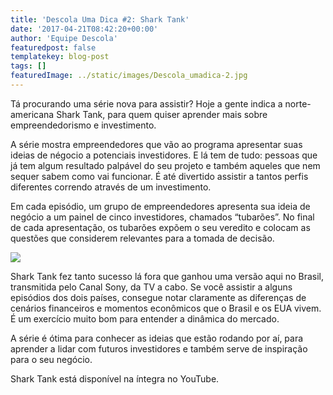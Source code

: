 ```yaml
---
title: 'Descola Uma Dica #2: Shark Tank'
date: '2017-04-21T08:42:20+00:00'
author: 'Equipe Descola'
featuredpost: false
templatekey: blog-post
tags: []
featuredImage: ../static/images/Descola_umadica-2.jpg
---
```


Tá procurando uma série nova para assistir? Hoje a gente indica a norte-americana Shark Tank, para quem quiser aprender mais sobre empreendedorismo e investimento.

A série mostra empreendedores que vão ao programa apresentar suas ideias de négocio a potenciais investidores. E lá tem de tudo: pessoas que já tem algum resultado palpável do seu projeto e também aqueles que nem sequer sabem como vai funcionar. É até divertido assistir a tantos perfis diferentes correndo através de um investimento.

Em cada episódio, um grupo de empreendedores apresenta sua ideia de negócio a um painel de cinco investidores, chamados “tubarões”. No final de cada apresentação, os tubarões expõem o seu veredito e colocam as questões que considerem relevantes para a tomada de decisão.

![](https://descola.org/drops/wp-content/uploads/2017/04/shark-tank-1024x574.png)

Shark Tank fez tanto sucesso lá fora que ganhou uma versão aqui no Brasil, transmitida pelo Canal Sony, da TV a cabo. Se você assistir a alguns episódios dos dois países, consegue notar claramente as diferenças de cenários financeiros e momentos econômicos que o Brasil e os EUA vivem. É um exercício muito bom para entender a dinâmica do mercado.

A série é ótima para conhecer as ideias que estão rodando por aí, para aprender a lidar com futuros investidores e também serve de inspiração para o seu negócio.

Shark Tank está disponível na íntegra no YouTube.
